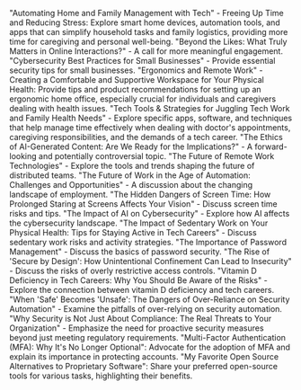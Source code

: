 
"Automating Home and Family Management with Tech" - Freeing Up Time and Reducing Stress: Explore smart home devices, automation tools, and apps that can simplify household tasks and family logistics, providing more time for caregiving and personal well-being.
"Beyond the Likes: What Truly Matters in Online Interactions?" - A call for more meaningful engagement.
"Cybersecurity Best Practices for Small Businesses" - Provide essential security tips for small businesses.
"Ergonomics and Remote Work" - Creating a Comfortable and Supportive Workspace for Your Physical Health: Provide tips and product recommendations for setting up an ergonomic home office, especially crucial for individuals and caregivers dealing with health issues.
"Tech Tools & Strategies for Juggling Tech Work and Family Health Needs" - Explore specific apps, software, and techniques that help manage time effectively when dealing with doctor's appointments, caregiving responsibilities, and the demands of a tech career.
"The Ethics of AI-Generated Content: Are We Ready for the Implications?" - A forward-looking and potentially controversial topic.
"The Future of Remote Work Technologies" - Explore the tools and trends shaping the future of distributed teams.
"The Future of Work in the Age of Automation: Challenges and Opportunities" - A discussion about the changing landscape of employment.
"The Hidden Dangers of Screen Time: How Prolonged Staring at Screens Affects Your Vision" - Discuss screen time risks and tips.
"The Impact of AI on Cybersecurity" - Explore how AI affects the cybersecurity landscape.
"The Impact of Sedentary Work on Your Physical Health: Tips for Staying Active in Tech Careers" - Discuss sedentary work risks and activity strategies.
"The Importance of Password Management" - Discuss the basics of password security.
"The Rise of 'Secure by Design': How Unintentional Confinement Can Lead to Insecurity" - Discuss the risks of overly restrictive access controls.
"Vitamin D Deficiency in Tech Careers: Why You Should Be Aware of the Risks" - Explore the connection between vitamin D deficiency and tech careers.
"When 'Safe' Becomes 'Unsafe': The Dangers of Over-Reliance on Security Automation" - Examine the pitfalls of over-relying on security automation.
"Why Security is Not Just About Compliance: The Real Threats to Your Organization" - Emphasize the need for proactive security measures beyond just meeting regulatory requirements.
"Multi-Factor Authentication (MFA): Why It's No Longer Optional": Advocate for the adoption of MFA and explain its importance in protecting accounts.
"My Favorite Open Source Alternatives to Proprietary Software": Share your preferred open-source tools for various tasks, highlighting their benefits.
